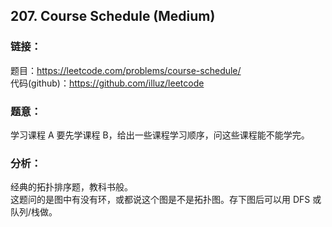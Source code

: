 ## 207. Course Schedule (Medium)

### **链接**：
题目：https://leetcode.com/problems/course-schedule/  
代码(github)：https://github.com/illuz/leetcode

### **题意**：

学习课程 A 要先学课程 B，给出一些课程学习顺序，问这些课程能不能学完。

### **分析**：

经典的拓扑排序题，教科书般。  
这题问的是图中有没有环，或都说这个图是不是拓扑图。存下图后可以用 DFS 或队列/栈做。  

